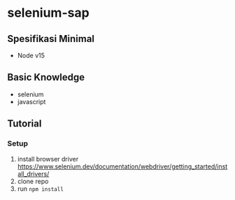 # selenium-sap

## Spesifikasi Minimal

- Node v15

## Basic Knowledge
- selenium
- javascript

## Tutorial

### Setup

1. install browser driver https://www.selenium.dev/documentation/webdriver/getting_started/install_drivers/ 
2. clone repo
3. run `npm install`
